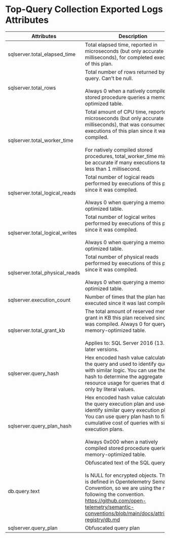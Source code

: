 # Top-Query Collection Exported Logs Attributes

| Attributes                     | Description                                                                                                                                                                                                                                                                                                        | Type   |
|--------------------------------|--------------------------------------------------------------------------------------------------------------------------------------------------------------------------------------------------------------------------------------------------------------------------------------------------------------------|--------|
| sqlserver.total_elapsed_time   | Total elapsed time, reported in microseconds (but only accurate to milliseconds), for completed executions of this plan.<br>                                                                                                                                                                                       | int    |
| sqlserver.total_rows           | Total number of rows returned by the query. Can't be null.<br><br>Always 0 when a natively compiled stored procedure queries a memory-optimized table.                                                                                                                                                             | int    |
| sqlserver.total_worker_time    | Total amount of CPU time, reported in microseconds (but only accurate to milliseconds), that was consumed by executions of this plan since it was compiled.<br><br>For natively compiled stored procedures, total_worker_time might not be accurate if many executions take less than 1 millisecond.               | int    |
| sqlserver.total_logical_reads  | Total number of logical reads performed by executions of this plan since it was compiled.<br><br>Always 0 when querying a memory-optimized table.                                                                                                                                                                  | int    |
| sqlserver.total_logical_writes | Total number of logical writes performed by executions of this plan since it was compiled.<br><br>Always 0 when querying a memory-optimized table.                                                                                                                                                                 | int    |
| sqlserver.total_physical_reads | Total number of physical reads performed by executions of this plan since it was compiled.<br><br>Always 0 when querying a memory-optimized table.                                                                                                                                                                 | int    |
| sqlserver.execution_count      | Number of times that the plan has been executed since it was last compiled.                                                                                                                                                                                                                                        | int    |
| sqlserver.total_grant_kb       | The total amount of reserved memory grant in KB this plan received since it was compiled. Always 0 for querying a memory-optimized table.<br><br>Applies to: SQL Server 2016 (13.x) and later versions.                                                                                                            | int    |
| sqlserver.query_hash           | Hex encoded hash value calculated on the query and used to identify queries with similar logic. You can use the query hash to determine the aggregate resource usage for queries that differ only by literal values.                                                                                               | string |
| sqlserver.query_plan_hash      | Hex encoded hash value calculated on the query execution plan and used to identify similar query execution plans. You can use query plan hash to find the cumulative cost of queries with similar execution plans.<br><br>Always 0x000 when a natively compiled stored procedure queries a memory-optimized table. | string |
| db.query.text                  | Obfuscated text of the SQL query.<br><br>Is NULL for encrypted objects. This one is defined in Opentelemetry Semantic Convention, so we are using the naming following the convention. https://github.com/open-telemetry/semantic-conventions/blob/main/docs/attributes-registry/db.md                             | string |
| sqlserver.query_plan           | Obfuscated query plan                                                                                                                                                                                                                                                                                              | string |
